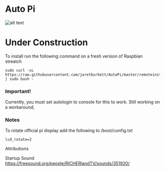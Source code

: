 # Auto Pi

![alt text](https://github.com/jaretburkett/AutoPi/raw/master/pifiles/splash480.png "Auto Pi")

# Under Construction

To install run the following command on a fresh version of Raspbian streatch

```
sudo curl -sL https://raw.githubusercontent.com/jaretburkett/AutoPi/master/remoteinstall | sudo bash -
```
### Important!

Currently, you must set autologin to console for this to work. Still working on a workaround;

### Notes

To rotate official pi display add the following to /boot/config.txt
```
lcd_rotate=2
```


Attributions

Startup Sound
https://freesound.org/people/RICHERlandTV/sounds/351920/

